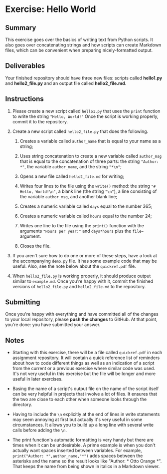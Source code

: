 # Exercise: Hello World

## Summary

This exercise goes over the basics of writing text from Python scripts. It also goes over concatenating strings and how scripts can create Markdown files, which can be convenient when preparing nicely-formatted output.

## Deliverables

Your finished repository should have three new files: scripts called **hello1.py** and **hello2_file.py** and an output file called **hello2_file.md**.

## Instructions

1. Please create a new script called `hello1.py` that uses the `print` function to write the string `"Hello, World!"` Once the script is working properly, commit it to the repository.

1. Create a new script called `hello2_file.py` that does the following.

    1. Creates a variable called `author_name` that is equal to your name as a string;

    1. Uses string concatenation to create a new variable called `author_msg` that is equal to the concatenation of three parts: the string `"Author: *"`, the variable `author_name`, and the string `"*\n"`;

    1. Opens a new file called `hello2_file.md` for writing;

    1. Writes four lines to the file using the `write()` method: the string `"# Hello, World!\n"`, a blank line (the string `"\n"`), a line consisting of the variable `author_msg`, and another blank line;

    1. Creates a numeric variable called `days` equal to the number 365;

    1. Creates a numeric variable called `hours` equal to the number 24;

    1. Writes one line to the file using the `print()` function with the arguments `"Hours per year:"` and `days*hours` plus the `file=` argument.

    1. Closes the file.

1. If you aren't sure how to do one or more of these steps, have a look at the accompanying `demo.py` file. It has some example code that may be useful. Also, see the note below about the `quickref.pdf` file.

1. When `hello2_file.py` is working properly, it should produce output similar to `example.md`. Once you're happy with it, commit the finished versions of `hello2_file.py` and `hello2_file.md` to the repository.

## Submitting

Once you're happy with everything and have committed all of the changes to your local repository, please **push the changes** to GitHub. At that point, you're done: you have submitted your answer.

## Notes

+ Starting with this exercise, there will be a file called `quickref.pdf` in each assignment repository. It will contain a quick reference list of reminders about how to code different things as well as an indication of a script from the current or a previous exercise where similar code was used. It's not very useful in this exercise but the file will be longer and more useful in later exercises.

+ Basing the name of a script's output file on the name of the script itself can be very helpful in projects that involve a lot of files. It ensures that the two are close to each other when someone looks through the directory.

+ Having to include the `\n` explicitly at the end of lines in write statements may seem annoying at first but actually it's very useful in some circumstances. It allows you to build up a long line with several write calls before adding the `\n`.

+ The print function's automatic formatting is very handy but there are times when it can be undesirable. A prime example is when you don't actually want spaces inserted between variables. For example, `print("Author: *",author_name,"*")` adds spaces between the asterisks and the name so the result looks like "Author: * Otto Orange *". That keeps the name from being shown in italics in a Markdown viewer.
